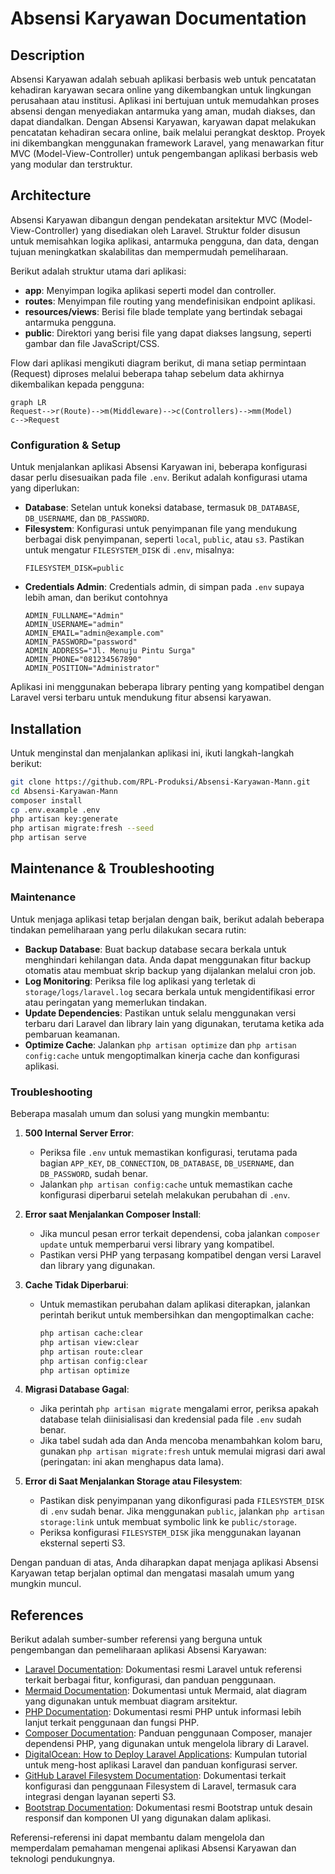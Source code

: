 # Absensi Karyawan Documentation

## Description

Absensi Karyawan adalah sebuah aplikasi berbasis web untuk pencatatan kehadiran karyawan secara online yang dikembangkan untuk lingkungan perusahaan atau institusi. Aplikasi ini bertujuan untuk memudahkan proses absensi dengan menyediakan antarmuka yang aman, mudah diakses, dan dapat diandalkan. Dengan Absensi Karyawan, karyawan dapat melakukan pencatatan kehadiran secara online, baik melalui perangkat desktop. Proyek ini dikembangkan menggunakan framework Laravel, yang menawarkan fitur MVC (Model-View-Controller) untuk pengembangan aplikasi berbasis web yang modular dan terstruktur.

## Architecture

Absensi Karyawan dibangun dengan pendekatan arsitektur MVC (Model-View-Controller) yang disediakan oleh Laravel. Struktur folder disusun untuk memisahkan logika aplikasi, antarmuka pengguna, dan data, dengan tujuan meningkatkan skalabilitas dan mempermudah pemeliharaan.

Berikut adalah struktur utama dari aplikasi:

- **app**: Menyimpan logika aplikasi seperti model dan controller.
- **routes**: Menyimpan file routing yang mendefinisikan endpoint aplikasi.
- **resources/views**: Berisi file blade template yang bertindak sebagai antarmuka pengguna.
- **public**: Direktori yang berisi file yang dapat diakses langsung, seperti gambar dan file JavaScript/CSS.

Flow dari aplikasi mengikuti diagram berikut, di mana setiap permintaan (Request) diproses melalui beberapa tahap sebelum data akhirnya dikembalikan kepada pengguna:

```mermaid
graph LR
Request-->r(Route)-->m(Middleware)-->c(Controllers)-->mm(Model)
c-->Request
```

### Configuration & Setup

Untuk menjalankan aplikasi Absensi Karyawan ini, beberapa konfigurasi dasar perlu disesuaikan pada file `.env`. Berikut adalah konfigurasi utama yang diperlukan:

- **Database**: Setelan untuk koneksi database, termasuk `DB_DATABASE`, `DB_USERNAME`, dan `DB_PASSWORD`.
- **Filesystem**: Konfigurasi untuk penyimpanan file yang mendukung berbagai disk penyimpanan, seperti `local`, `public`, atau `s3`. Pastikan untuk mengatur `FILESYSTEM_DISK` di `.env`, misalnya:
  ```dotenv
  FILESYSTEM_DISK=public
  ```
- **Credentials Admin**: Credentials admin, di simpan pada `.env` supaya lebih aman, dan berikut contohnya
  ```dotenv
  ADMIN_FULLNAME="Admin"
  ADMIN_USERNAME="admin"
  ADMIN_EMAIL="admin@example.com"
  ADMIN_PASSWORD="password"
  ADMIN_ADDRESS="Jl. Menuju Pintu Surga"
  ADMIN_PHONE="081234567890"
  ADMIN_POSITION="Administrator"
  ```

Aplikasi ini menggunakan beberapa library penting yang kompatibel dengan Laravel versi terbaru untuk mendukung fitur absensi karyawan.

## Installation

Untuk menginstal dan menjalankan aplikasi ini, ikuti langkah-langkah berikut:

```bash
git clone https://github.com/RPL-Produksi/Absensi-Karyawan-Mann.git
cd Absensi-Karyawan-Mann
composer install
cp .env.example .env
php artisan key:generate
php artisan migrate:fresh --seed
php artisan serve
```

## Maintenance & Troubleshooting

### Maintenance

Untuk menjaga aplikasi tetap berjalan dengan baik, berikut adalah beberapa tindakan pemeliharaan yang perlu dilakukan secara rutin:

- **Backup Database**: Buat backup database secara berkala untuk menghindari kehilangan data. Anda dapat menggunakan fitur backup otomatis atau membuat skrip backup yang dijalankan melalui cron job.
- **Log Monitoring**: Periksa file log aplikasi yang terletak di `storage/logs/laravel.log` secara berkala untuk mengidentifikasi error atau peringatan yang memerlukan tindakan.
- **Update Dependencies**: Pastikan untuk selalu menggunakan versi terbaru dari Laravel dan library lain yang digunakan, terutama ketika ada pembaruan keamanan.
- **Optimize Cache**: Jalankan `php artisan optimize` dan `php artisan config:cache` untuk mengoptimalkan kinerja cache dan konfigurasi aplikasi.

### Troubleshooting

Beberapa masalah umum dan solusi yang mungkin membantu:

1. **500 Internal Server Error**:

   - Periksa file `.env` untuk memastikan konfigurasi, terutama pada bagian `APP_KEY`, `DB_CONNECTION`, `DB_DATABASE`, `DB_USERNAME`, dan `DB_PASSWORD`, sudah benar.
   - Jalankan `php artisan config:cache` untuk memastikan cache konfigurasi diperbarui setelah melakukan perubahan di `.env`.

2. **Error saat Menjalankan Composer Install**:

   - Jika muncul pesan error terkait dependensi, coba jalankan `composer update` untuk memperbarui versi library yang kompatibel.
   - Pastikan versi PHP yang terpasang kompatibel dengan versi Laravel dan library yang digunakan.

3. **Cache Tidak Diperbarui**:

   - Untuk memastikan perubahan dalam aplikasi diterapkan, jalankan perintah berikut untuk membersihkan dan mengoptimalkan cache:
     ```bash
     php artisan cache:clear
     php artisan view:clear
     php artisan route:clear
     php artisan config:clear
     php artisan optimize
     ```

4. **Migrasi Database Gagal**:

   - Jika perintah `php artisan migrate` mengalami error, periksa apakah database telah diinisialisasi dan kredensial pada file `.env` sudah benar.
   - Jika tabel sudah ada dan Anda mencoba menambahkan kolom baru, gunakan `php artisan migrate:fresh` untuk memulai migrasi dari awal (peringatan: ini akan menghapus data lama).

5. **Error di Saat Menjalankan Storage atau Filesystem**:
   - Pastikan disk penyimpanan yang dikonfigurasi pada `FILESYSTEM_DISK` di `.env` sudah benar. Jika menggunakan `public`, jalankan `php artisan storage:link` untuk membuat symbolic link ke `public/storage`.
   - Periksa konfigurasi `FILESYSTEM_DISK` jika menggunakan layanan eksternal seperti S3.

Dengan panduan di atas, Anda diharapkan dapat menjaga aplikasi Absensi Karyawan tetap berjalan optimal dan mengatasi masalah umum yang mungkin muncul.

## References

Berikut adalah sumber-sumber referensi yang berguna untuk pengembangan dan pemeliharaan aplikasi Absensi Karyawan:

- [Laravel Documentation](https://laravel.com/docs): Dokumentasi resmi Laravel untuk referensi terkait berbagai fitur, konfigurasi, dan panduan penggunaan.
- [Mermaid Documentation](https://mermaid-js.github.io/mermaid): Dokumentasi untuk Mermaid, alat diagram yang digunakan untuk membuat diagram arsitektur.
- [PHP Documentation](https://www.php.net/docs.php): Dokumentasi resmi PHP untuk informasi lebih lanjut terkait penggunaan dan fungsi PHP.
- [Composer Documentation](https://getcomposer.org/doc/): Panduan penggunaan Composer, manajer dependensi PHP, yang digunakan untuk mengelola library di Laravel.
- [DigitalOcean: How to Deploy Laravel Applications](https://www.digitalocean.com/community/tutorials): Kumpulan tutorial untuk meng-host aplikasi Laravel dan panduan konfigurasi server.
- [GitHub Laravel Filesystem Documentation](https://github.com/laravel/docs/blob/10.x/filesystem.md): Dokumentasi terkait konfigurasi dan penggunaan Filesystem di Laravel, termasuk cara integrasi dengan layanan seperti S3.
- [Bootstrap Documentation](https://getbootstrap.com/docs/5.3/getting-started/introduction/): Dokumentasi resmi Bootstrap untuk desain responsif dan komponen UI yang digunakan dalam aplikasi.

Referensi-referensi ini dapat membantu dalam mengelola dan memperdalam pemahaman mengenai aplikasi Absensi Karyawan dan teknologi pendukungnya.
